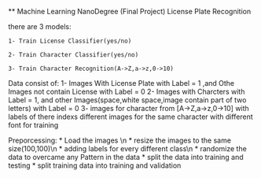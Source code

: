 

** Machine Learning NanoDegree (Final Project)
			License Plate Recognition

there are 3 models:

	1- Train License Classifier(yes/no)

	2- Train Character Classifier(yes/no)

	3- Train Character Recognition(A->Z,a->z,0->10)

Data consist of:
	1- Images With License Plate with Label = 1 ,and Othe Images not contain License with Label = 0
	2- Images with Charcters with Label = 1, and other Images(space,white space,image contain part of two letters) with Label = 0
	3- images for character from [A->Z,a->z,0->10] with labels of there indexs different images for the same character with different font for training 

Preporcessing:
	* Load the images \n
	* resize the images to the same size(100,100)\n
	* adding labels for every different class\n
	* randomize the data to overcame any Pattern in the data
	* split the data into training and testing
	* split training data into training and validation

